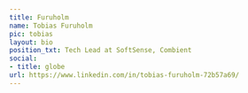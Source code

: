 ```yaml
---
title: Furuholm
name: Tobias Furuholm
pic: tobias
layout: bio
position_txt: Tech Lead at SoftSense, Combient
social:
- title: globe
url: https://www.linkedin.com/in/tobias-furuholm-72b57a69/
---
```

